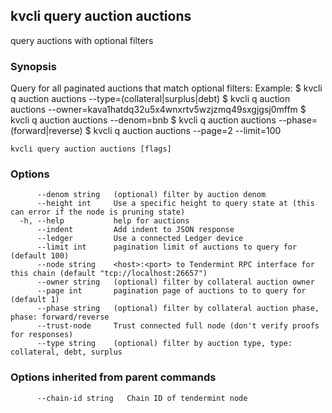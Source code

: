 <!--
title: auctions
-->
## kvcli query auction auctions

query auctions with optional filters

### Synopsis

Query for all paginated auctions that match optional filters:
Example:
$ kvcli q auction auctions --type=(collateral|surplus|debt)
$ kvcli q auction auctions --owner=kava1hatdq32u5x4wnxrtv5wzjzmq49sxgjgsj0mffm
$ kvcli q auction auctions --denom=bnb
$ kvcli q auction auctions --phase=(forward|reverse)
$ kvcli q auction auctions --page=2 --limit=100

```
kvcli query auction auctions [flags]
```

### Options

```
      --denom string   (optional) filter by auction denom
      --height int     Use a specific height to query state at (this can error if the node is pruning state)
  -h, --help           help for auctions
      --indent         Add indent to JSON response
      --ledger         Use a connected Ledger device
      --limit int      pagination limit of auctions to query for (default 100)
      --node string    <host>:<port> to Tendermint RPC interface for this chain (default "tcp://localhost:26657")
      --owner string   (optional) filter by collateral auction owner
      --page int       pagination page of auctions to to query for (default 1)
      --phase string   (optional) filter by collateral auction phase, phase: forward/reverse
      --trust-node     Trust connected full node (don't verify proofs for responses)
      --type string    (optional) filter by auction type, type: collateral, debt, surplus
```

### Options inherited from parent commands

```
      --chain-id string   Chain ID of tendermint node
```

